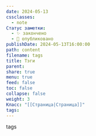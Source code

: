 ```yaml
---
date: 2024-05-13
cssclasses:
  - note
Статус заметки:
  - ✨ закончено
  - 📢 опубликовано
publishDate: 2024-05-13T16:00:00
path: content
filename: tags
title: Тэги
parent: 
share: true
menu: true
feed: false
toc: false
collapse: false
weight: 3
Класс: "[[Страница|Страница]]"
tags: 
---
```


tags